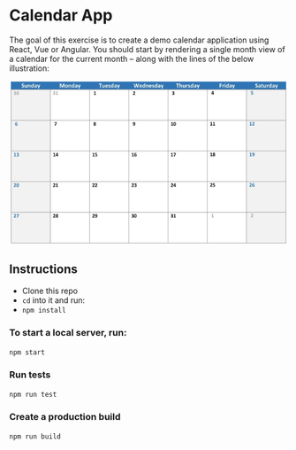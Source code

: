 # Calendar App

The goal of this exercise is to create a demo calendar application using React, Vue or Angular.
You should start by rendering a single month view of a calendar for the current month – along
with the lines of the below illustration:

![Calendar Image Demo](/calendar.png)

## Instructions

* Clone this repo
* `cd` into it and run:
 * `npm install` 

### To start a local server, run:

`npm start`

### Run tests

`npm run test`

### Create a production build

`npm run build`

